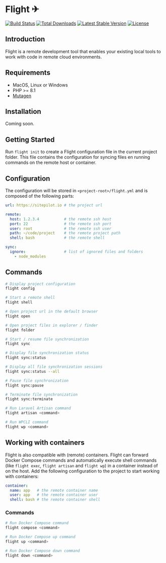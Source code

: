 # Flight ✈

<a href="https://github.com/sitepilot/flight/actions"><img src="https://github.com/sitepilot/flight/workflows/tests/badge.svg" alt="Build Status"></a>
<a href="https://packagist.org/packages/sitepilot/flight"><img src="https://img.shields.io/packagist/dt/sitepilot/flight" alt="Total Downloads"></a>
<a href="https://packagist.org/packages/sitepilot/flight"><img src="https://img.shields.io/packagist/v/sitepilot/flight" alt="Latest Stable Version"></a>
<a href="https://packagist.org/packages/sitepilot/flight"><img src="https://img.shields.io/packagist/l/sitepilot/flight" alt="License"></a>

## Introduction

Flight is a remote development tool that enables your existing local tools to work with code in remote cloud
environments.

## Requirements

* MacOS, Linux or Windows
* PHP >= 8.1
* [Mutagen](https://mutagen.io/)

## Installation

Coming soon.

## Getting Started

Run `flight init` to create a Flight configuration file in the current project folder. This file contains the
configuration for syncing files en running commands on the remote host or container.

## Configuration

The configuration will be stored in `<project-root>/flight.yml` and is composed of the following parts:

```yaml
url: https://sitepilot.io # the project url

remote:
  host: 1.2.3.4           # the remote ssh host
  port: 22                # the remote ssh port
  user: root              # the remote ssh user
  path: ~/code/project    # the remote project path
  shell: bash             # the remote shell

sync:
  ignore:                 # list of ignored files and folders
    - node_modules
```

## Commands

```bash
# Display project configuration
flight config

# Start a remote shell
flight shell

# Open project url in the default browser
flight open

# Open project files in explorer / finder 
flight folder

# Start / resume file synchronization
flight sync

# Display file synchronization status 
flight sync:status

# Display all file synchronization sessions
flight sync:status --all

# Pause file synchronization
flight sync:pause

# Terminate file synchronization
flight sync:terminate

# Run Laravel Artisan command
flight artisan <command>

# Run WPCLI command
flight wp <command>
```

## Working with containers

Flight is also compatible with (remote) containers. Flight can forward Docker Compose commands and
automatically execute shell commands (like `flight exec`, `flight artisan` and `flight wp`) in a container
instead of on the host. Add the following configuration to the project to start working with containers:

```yaml
container:
  name: app   # the remote container name
  user: app   # the remote container user
  shell: bash # the remote container shell
```

### Commands

```bash
# Run Docker Compose command
flight compose <command>

# Run Docker Compose up command
flight up <command>

# Run Docker Compose down command
flight down <command>
```

